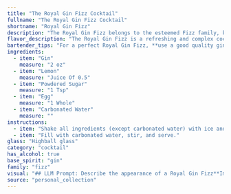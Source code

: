 ```yaml
---
title: "The Royal Gin Fizz Cocktail"
fullname: "The Royal Gin Fizz Cocktail"
shortname: "Royal Gin Fizz"
description: "The Royal Gin Fizz belongs to the esteemed Fizz family, known for their refreshing bubbly nature.  Though its exact origin is unclear, its name suggests a royal connection, likely emerging in the Victorian era when gin cocktails were highly popular.  "
flavor_description: "The Royal Gin Fizz is a refreshing and complex cocktail. The gin's juniper and botanical notes are balanced by the tartness of lemon and sweetness of powdered sugar.  The egg white adds a velvety texture and subtle richness, while the carbonated water provides a lively effervescence. The overall effect is a delightful blend of tart, sweet, and floral flavors with a smooth and creamy mouthfeel. "
bartender_tips: "For a perfect Royal Gin Fizz, **use a good quality gin** for maximum flavor. **Freshly squeeze your lemon juice** for bright acidity. **Dry shake** the gin, lemon, sugar, and egg white vigorously to emulsify and create a frothy head. **Don't overshake**, or you'll get a bitter taste. **Shake again with ice** to chill the drink. **Top with carbonated water** gently, allowing it to settle on top of the foam. "
ingredients:
  - item: "Gin"
    measure: "2 oz"
  - item: "Lemon"
    measure: "Juice Of 0.5"
  - item: "Powdered Sugar"
    measure: "1 Tsp"
  - item: "Egg"
    measure: "1 Whole"
  - item: "Carbonated Water"
    measure: ""
instructions:
  - item: "Shake all ingredients (except carbonated water) with ice and strain into a highball glass over two ice cubes."
  - item: "Fill with carbonated water, stir, and serve."
glass: "Highball glass"
category: "cocktail"
has_alcohol: true
base_spirit: "gin"
family: "fizz"
visual: "## LLM Prompt: Describe the appearance of a Royal Gin Fizz**Imagine a tall, elegant glass filled with a refreshing, effervescent beverage. The drink is a pale, shimmering yellow, reminiscent of a sunny summer day. Tiny bubbles rise playfully from the bottom, creating a delicate fizz that dances on the surface. A wisp of frothy foam, like a delicate cloud, crowns the top of the drink. Nestled within the foam, you can faintly see a hint of pale yellow, likely from a thin layer of egg white.****The glass itself is a classic highball, its rim frosted with condensation, further accentuating the icy coolness of the drink. Perhaps a sprig of fresh mint or a lemon twist graces the rim, adding a touch of vibrant green or sunny yellow to the composition.****The overall appearance of the Royal Gin Fizz exudes a sense of sophistication and lightness. It's a cocktail that invites you to take a sip and savor its refreshing taste.** "
source: "personal_collection"
---
```


